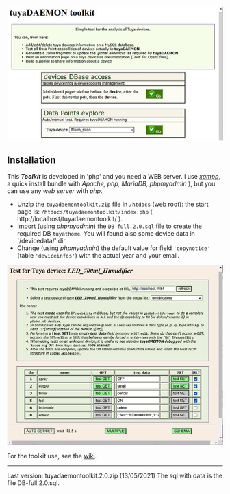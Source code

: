 ![](https://github.com/msillano/tuyaDAEMON/blob/main/pics/toolkit02.jpg)

## Installation ##
This **_Toolkit_** is developed in 'php' and you need a WEB server. I use [*xampp*](https://www.apachefriends.org/it/index.htm), a quick install bundle with *Apache, php, MariaDB, phpmyadmin* ), but you can use any *web server* with *php*.
 - Unzip the `tuyadaemontoolkit.zip` file in `/htdocs` (web root): the start page is: `/htdocs/tuyadaemontoolkit/index.php` ( http://localhost/tuyadaemontoolkit/ ).
 - Import (using _phpmyadmin_) the `DB-full.2.0.sql` file to create the required DB `tuyathome`. You will found also some device data in '/devicedata/' dir.
 - Change (using _phpmyadmin_) the default value for field `'copynotice'` (table `'deviceinfos'`) with the actual year and your email.

![](https://github.com/msillano/tuyaDAEMON/blob/main/pics/toolkit01.jpg)

For the toolkit use, see the [wiki](https://github.com/msillano/tuyaDAEMON/wiki/tuyaDAEMON-toolkit).

------------------------
Last version:  tuyadaemontoolkit.2.0.zip (13/05/2021) The sql with data is the file DB-full.2.0.sql.
